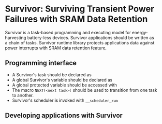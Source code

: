 # Survivor: Surviving Transient Power Failures with SRAM Data Retention
Survivor is a task-based programming and executing model for energy-harvesting battery-less devices. Survivor applications should be written as a chain of tasks. Survivor runtime library protects applications data against power interrupts with SRAM data retention feature.

## Programming interface
- A Survivor's task should be declared as
- A global Survivor's variable should be declared as
- A global protected variable should be accessed with
- The macro `NEXT(<next task>)` should be used to transition from one task to another.
- Survivor's scheduler is invoked with `__scheduler_run`

## Developing applications with Survivor
